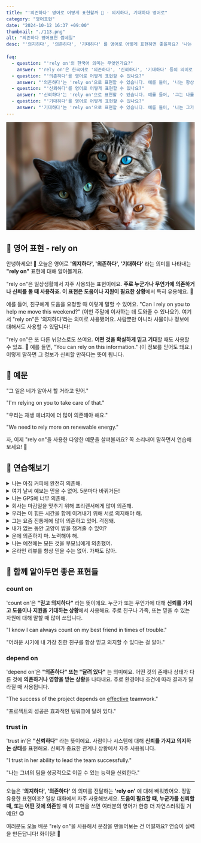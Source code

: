 ```yaml
---
title: "'의존하다' 영어로 어떻게 표현할까 🤝 - 의지하다, 기대하다 영어로"
category: "영어표현"
date: "2024-10-12 16:37 +09:00"
thumbnail: "./113.png"
alt: "의존하다 영어표현 썸네일"
desc: "'의지하다', '의존하다', '기대하다' 를 영어로 어떻게 표현하면 좋을까요? '나는 GPS에 너무 의존하고 있어', '내일 나한테 차를 기대하지마' 같은 예문 등을 영어로 표현하는 법을 배워봅시다. 다양한 예문을 통해서 연습하고 본인의 표현으로 만들어 보세요."

faq:
  - question: "'rely on'의 한국어 의미는 무엇인가요?"
    answer: "'rely on'은 한국어로 '의존하다', '신뢰하다', '기대하다' 등의 의미로 해석될 수 있습니다."
  - question: "'의존하다'를 영어로 어떻게 표현할 수 있나요?"
    answer: "'의존하다'는 'rely on'으로 표현할 수 있습니다. 예를 들어, '나는 항상 친구에게 의존해'는 'I always rely on my friends'로 말할 수 있습니다."
  - question: "'신뢰하다'를 영어로 어떻게 표현할 수 있나요?"
    answer: "'신뢰하다'는 'rely on'으로 표현할 수 있습니다. 예를 들어, '그는 나를 신뢰해'는 'He relies on me'로 말할 수 있습니다."
  - question: "'기대하다'를 영어로 어떻게 표현할 수 있나요?"
    answer: "'기대하다'는 'rely on'으로 표현할 수 있습니다. 예를 들어, '나는 그가 도와줄 것이라고 기대해'는 'I rely on him to help me'로 표현할 수 있습니다."
---
```


![Cats Close-Up Portrait](./113-1.jpeg)

## 🌟 영어 표현 - rely on

안녕하세요! 👋 오늘은 영어로 **'의지하다', '의존하다', '기대하다'** 라는 의미를 나타내는 **"rely on"** 표현에 대해 알아볼게요.

"rely on"은 일상생활에서 자주 사용되는 표현이에요. **주로 누군가나 무언가에 의존하거나 신뢰를 둘 때 사용하죠. 이 표현은 도움이나 지원이 필요한 상황**에서 특히 유용해요. 🤝

예를 들어, 친구에게 도움을 요청할 때 이렇게 말할 수 있어요. "Can I rely on you to help me move this weekend?" (이번 주말에 이사하는 데 도와줄 수 있나요?). 여기서 "rely on"은 '의지하다'라는 의미로 사용됐어요. 사람뿐만 아니라 사물이나 정보에 대해서도 사용할 수 있답니다!

"rely on"은 또 다른 뉘앙스로도 쓰여요. **어떤 것을 확실하게 믿고 기대**할 때도 사용할 수 있죠. 🎯 예를 들면, "You can rely on this information." (이 정보를 믿어도 돼요.) 이렇게 말하면 그 정보가 신뢰할 만하다는 뜻이 됩니다.

<div 
  data-inline-banner="🎉 새해에는 스픽 AI와 함께 영어 공부하자" 
  data-inline-banner-subtext="설날 특별 할인으로 최대 70% 할인! (~2/3)" 
  data-inline-banner-link="https://app.usespeak.com/kr-ko/sale/kr-affiliate-special/?ref=engple-inline"
  data-inline-banner-caption="해당 링크를 통해 구매시 일정액의 수수료를 지급받습니다.">
</div>

## 📖 예문

"그 일은 네가 알아서 할 거라고 믿어."

"I'm relying on you to take care of that."

"우리는 재생 에너지에 더 많이 의존해야 해요."

"We need to rely more on renewable energy."

자, 이제 "rely on"을 사용한 다양한 예문을 살펴볼까요? 꼭 소리내어 말하면서 연습해보세요! 🚀

## 💬 연습해보기

<details>
<summary>나는 아침 커피에 완전히 의존해.</summary>
<span>I totally rely on my morning coffee to function.</span>
</details>

<details>
<summary>여기 날씨 예보는 믿을 수 없어. 5분마다 바뀌거든!</summary>
<span>You can't rely on the weather forecast here. It changes every five minutes!</span>
</details>

<details>
<summary>나는 GPS에 너무 의존해.</summary>
<span>I rely on my GPS way too much.</span>
</details>

<details>
<summary>회사는 마감일을 맞추기 위해 프리랜서에게 많이 의존해.</summary>
<span>The company relies heavily on freelancers to meet deadlines.</span>
</details>

<details>
<summary>우리는 이 힘든 시간을 함께 이겨내기 위해 서로 의지해야 해.</summary>
<span>We're gonna have to rely on each other to get through this <a href="/blog/in-english/183.tough/">tough</a> time.</span>
</details>

<details>
<summary>그는 요즘 진통제에 많이 의존하고 있어. 걱정돼.</summary>
<span>He's been relying on painkillers a lot lately. I'm worried about him.</span>
</details>

<details>
<summary>내가 없는 동안 고양이 밥을 챙겨줄 수 있어?</summary>
<span>Can I rely on you to feed my cat while I'm away?</span>
</details>

<details>
<summary>운에 의존하지 마. 노력해야 해.</summary>
<span>Don't rely on luck. You gotta put in the work.</span>
</details>

<details>
<summary>나는 예전에는 모든 것을 부모님에게 의존했어.</summary>
<span>I <a href="/blog/in-english/143.used-to/">used to</a> rely on my parents for everything.</span>
</details>

<details>
<summary>온라인 리뷰를 항상 믿을 수는 없어. 가짜도 많아.</summary>
<span>You can't always rely on online <a href="/blog/in-english/251.review/">reviews</a>. Some of them are fake.</span>
</details>

## 🤝 함께 알아두면 좋은 표현들

### count on

'count on'은 **"믿고 의지하다"** 라는 뜻이에요. 누군가 또는 무언가에 대해 **신뢰를 가지고 도움이나 지원을 기대하는 상황**에서 사용해요. 주로 친구나 가족, 또는 믿을 수 있는 자원에 대해 말할 때 많이 쓰입니다.

"I know I can always count on my best friend in times of trouble."

"어려운 시기에 내 가장 친한 친구를 항상 믿고 의지할 수 있다는 걸 알아."

### depend on

'depend on'은 **"의존하다" 또는 "달려 있다"** 는 의미예요. 어떤 것의 존재나 상태가 다른 것에 **의존하거나 영향을 받는 상황**을 나타내요. 주로 환경이나 조건에 따라 결과가 달라질 때 사용됩니다.

"The success of the project depends on [effective](/blog/in-english/277.effective/) teamwork."

"프로젝트의 성공은 효과적인 팀워크에 달려 있다."

### trust in

'trust in'은 **"신뢰하다"** 라는 뜻이에요. 사람이나 시스템에 대해 **신뢰를 가지고 의지하는 상태**를 표현해요. 신뢰가 중요한 관계나 상황에서 자주 사용됩니다.

"I trust in her ability to lead the team successfully."

"나는 그녀의 팀을 성공적으로 이끌 수 있는 능력을 신뢰한다."

---

오늘은 **'의지하다', '의존하다'** 의 의미를 전달하는 **'rely on'** 에 대해 배워봤어요. 정말 유용한 표현이죠? 일상 대화에서 자주 사용해보세요. **도움이 필요할 때, 누군가를 신뢰할 때, 또는 어떤 것에 의존**할 때 이 표현을 쓰면 여러분의 영어가 한층 더 자연스러워질 거예요! 😉

여러분도 오늘 배운 "rely on"을 사용해서 문장을 만들어보는 건 어떨까요? 연습이 실력을 만든답니다! 화이팅! 💪
